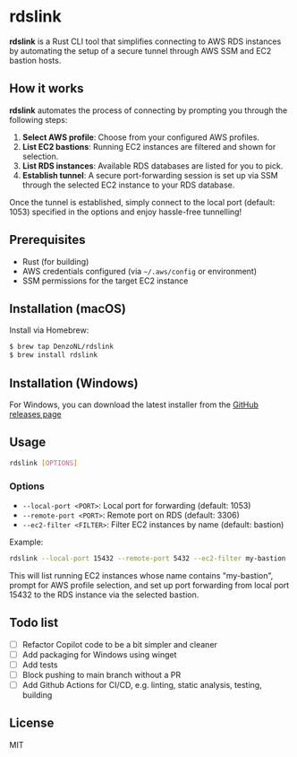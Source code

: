 # rdslink

**rdslink** is a Rust CLI tool that simplifies connecting to AWS RDS instances by automating the setup of a secure
tunnel through AWS SSM and EC2 bastion hosts.

## How it works

**rdslink** automates the process of connecting by prompting you through the following steps:

1. **Select AWS profile**: Choose from your configured AWS profiles.
2. **List EC2 bastions**: Running EC2 instances are filtered and shown for selection.
3. **List RDS instances**: Available RDS databases are listed for you to pick.
4. **Establish tunnel**: A secure port-forwarding session is set up via SSM through the selected EC2 instance to your
   RDS
   database.

Once the tunnel is established, simply connect to the local port (default: 1053) specified in the options
and enjoy hassle-free tunnelling!

## Prerequisites

- Rust (for building)
- AWS credentials configured (via `~/.aws/config` or environment)
- SSM permissions for the target EC2 instance

## Installation (macOS)

Install via Homebrew:

```sh
$ brew tap DenzoNL/rdslink
$ brew install rdslink
```

## Installation (Windows)

For Windows, you can download the latest installer from
the [GitHub releases page](https://github.com/DenzoNL/rdslink/releases)

## Usage

```sh
rdslink [OPTIONS]
```

### Options

- `--local-port <PORT>`: Local port for forwarding (default: 1053)
- `--remote-port <PORT>`: Remote port on RDS (default: 3306)
- `--ec2-filter <FILTER>`: Filter EC2 instances by name (default: bastion)

Example:

```sh
rdslink --local-port 15432 --remote-port 5432 --ec2-filter my-bastion
```

This will list running EC2 instances whose name contains "my-bastion", prompt for AWS profile selection, and set up port
forwarding from local port 15432 to the RDS instance via the selected bastion.

## Todo list

- [ ] Refactor Copilot code to be a bit simpler and cleaner
- [ ] Add packaging for Windows using winget
- [ ] Add tests
- [ ] Block pushing to main branch without a PR
- [ ] Add Github Actions for CI/CD, e.g. linting, static analysis, testing, building

## License

MIT
